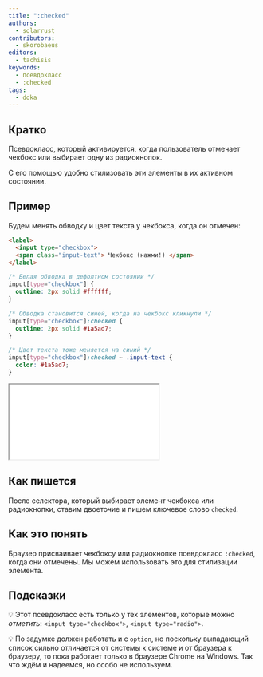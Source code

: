 ```yaml
---
title: ":checked"
authors:
  - solarrust
contributors:
  - skorobaeus
editors:
  - tachisis
keywords:
  - псевдокласс
  - :checked
tags:
  - doka
---
```


## Кратко

Псевдокласс, который активируется, когда пользователь отмечает чекбокс или выбирает одну из радиокнопок.

С его помощью удобно стилизовать эти элементы в их активном состоянии.

## Пример

Будем менять обводку и цвет текста у чекбокса, когда он отмечен:

```html
<label>
  <input type="checkbox">
  <span class="input-text"> Чекбокс (нажми!) </span>
</label>
```

```css
/* Белая обводка в дефолтном состоянии */
input[type="checkbox"] {
  outline: 2px solid #ffffff;
}

/* Обводка становится синей, когда на чекбокс кликнули */
input[type="checkbox"]:checked {
  outline: 2px solid #1a5ad7;
}

/* Цвет текста тоже меняется на синий */
input[type="checkbox"]:checked ~ .input-text {
  color: #1a5ad7;
}
```

<iframe title="Чекбоксы — :checked — Дока" src="demos/check/"></iframe>

## Как пишется

После селектора, который выбирает элемент чекбокса или радиокнопки, ставим двоеточие и пишем ключевое слово `checked`.

## Как это понять

Браузер присваивает чекбоксу или радиокнопке псевдокласс `:checked`, когда они отмечены. Мы можем использовать это для стилизации элемента.

## Подсказки

💡 Этот псевдокласс есть только у тех элементов, которые можно _отметить_: `<input type="checkbox">`, `<input type="radio">`.

💡 По задумке должен работать и с `option`, но поскольку выпадающий список сильно отличается от системы к системе и от браузера к браузеру, то пока работает только в браузере Chrome на Windows. Так что ждём и надеемся, но особо не используем.
